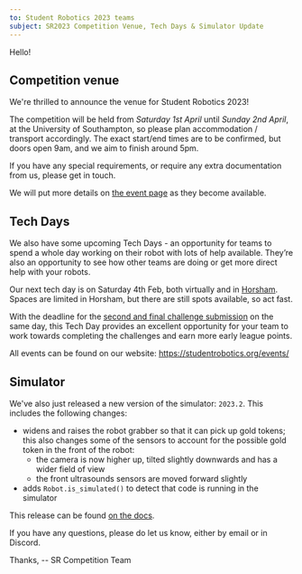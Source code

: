 ```yaml
---
to: Student Robotics 2023 teams
subject: SR2023 Competition Venue, Tech Days & Simulator Update
---
```


Hello!

## Competition venue

We're thrilled to announce the venue for Student Robotics 2023!

The competition will be held from *Saturday 1st April* until *Sunday 2nd April*, at the University of Southampton, so please plan accommodation / transport accordingly. The exact start/end times are to be confirmed, but doors open 9am, and we aim to finish around 5pm.

If you have any special requirements, or require any extra documentation from us, please get in touch.

We will put more details on [the event page](https://studentrobotics.org/events/sr2023/competition/) as they become available.

## Tech Days

We also have some upcoming Tech Days - an opportunity for teams to spend a whole day working on their robot with lots of help available. They’re also an opportunity to see how other teams are doing or get more direct help with your robots.

Our next tech day is on Saturday 4th Feb, both virtually and in [Horsham](https://studentrobotics.org/events/sr2023/horsham-tech-day-february/). Spaces are limited in Horsham, but there are still spots available, so act fast.

With the deadline for the [second and final challenge submission](https://studentrobotics.org/events/sr2023/second-challenge-submission-deadline/) on the same day, this Tech Day provides an excellent opportunity for your team to work towards completing the challenges and earn more early league points.

All events can be found on our website: https://studentrobotics.org/events/

## Simulator

We've also just released a new version of the simulator: `2023.2`. This includes the following changes:

- widens and raises the robot grabber so that it can pick up gold tokens; this also changes some of the sensors to account for the possible gold token in the front of the robot:
   - the camera is now higher up, tilted slightly downwards and has a wider field of view
   - the front ultrasounds sensors are moved forward slightly
- adds `Robot.is_simulated()` to detect that code is running in the simulator

This release can be found [on the docs](https://studentrobotics.org/docs/simulator/).

If you have any questions, please do let us know, either by email or in Discord.

Thanks,
-- SR Competition Team
